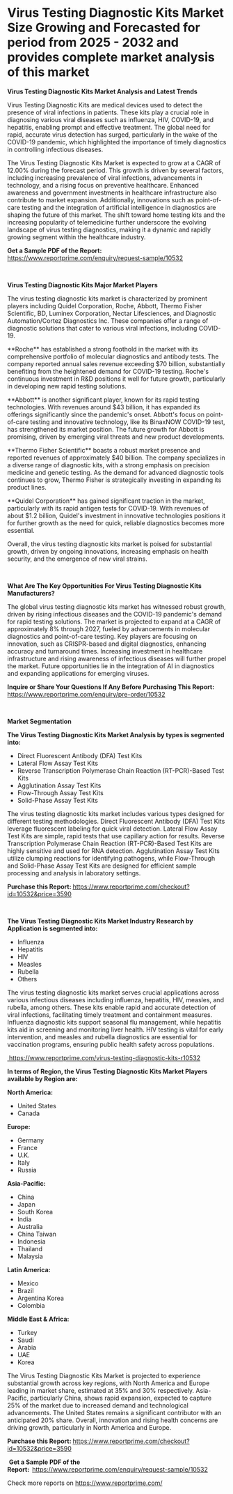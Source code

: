 <p><h1>Virus Testing Diagnostic Kits Market Size Growing and Forecasted for period from 2025 - 2032 and provides complete market analysis of this market</h1></p><p><strong>Virus Testing Diagnostic Kits Market Analysis and Latest Trends</strong></p>
<p><p>Virus Testing Diagnostic Kits are medical devices used to detect the presence of viral infections in patients. These kits play a crucial role in diagnosing various viral diseases such as influenza, HIV, COVID-19, and hepatitis, enabling prompt and effective treatment. The global need for rapid, accurate virus detection has surged, particularly in the wake of the COVID-19 pandemic, which highlighted the importance of timely diagnostics in controlling infectious diseases.</p><p>The Virus Testing Diagnostic Kits Market is expected to grow at a CAGR of 12.00% during the forecast period. This growth is driven by several factors, including increasing prevalence of viral infections, advancements in technology, and a rising focus on preventive healthcare. Enhanced awareness and government investments in healthcare infrastructure also contribute to market expansion. Additionally, innovations such as point-of-care testing and the integration of artificial intelligence in diagnostics are shaping the future of this market. The shift toward home testing kits and the increasing popularity of telemedicine further underscore the evolving landscape of virus testing diagnostics, making it a dynamic and rapidly growing segment within the healthcare industry.</p></p>
<p><strong>Get a Sample PDF of the Report:&nbsp;</strong> <a href="https://www.reportprime.com/enquiry/request-sample/10532?utm_campaign=2443&utm_medium=2&utm_source=Github&utm_content=ia&utm_term=20032025&utm_id=virus-testing-diagnostic-kits">https://www.reportprime.com/enquiry/request-sample/10532</a></p>
<p>&nbsp;</p>
<p><strong>Virus Testing Diagnostic Kits Major Market Players</strong></p>
<p><p>The virus testing diagnostic kits market is characterized by prominent players including Quidel Corporation, Roche, Abbott, Thermo Fisher Scientific, BD, Luminex Corporation, Nectar Lifesciences, and Diagnostic Automation/Cortez Diagnostics Inc. These companies offer a range of diagnostic solutions that cater to various viral infections, including COVID-19.</p><p>**Roche** has established a strong foothold in the market with its comprehensive portfolio of molecular diagnostics and antibody tests. The company reported annual sales revenue exceeding $70 billion, substantially benefiting from the heightened demand for COVID-19 testing. Roche's continuous investment in R&D positions it well for future growth, particularly in developing new rapid testing solutions.</p><p>**Abbott** is another significant player, known for its rapid testing technologies. With revenues around $43 billion, it has expanded its offerings significantly since the pandemic's onset. Abbott's focus on point-of-care testing and innovative technology, like its BinaxNOW COVID-19 test, has strengthened its market position. The future growth for Abbott is promising, driven by emerging viral threats and new product developments.</p><p>**Thermo Fisher Scientific** boasts a robust market presence and reported revenues of approximately $40 billion. The company specializes in a diverse range of diagnostic kits, with a strong emphasis on precision medicine and genetic testing. As the demand for advanced diagnostic tools continues to grow, Thermo Fisher is strategically investing in expanding its product lines.</p><p>**Quidel Corporation** has gained significant traction in the market, particularly with its rapid antigen tests for COVID-19. With revenues of about $1.2 billion, Quidel's investment in innovative technologies positions it for further growth as the need for quick, reliable diagnostics becomes more essential.</p><p>Overall, the virus testing diagnostic kits market is poised for substantial growth, driven by ongoing innovations, increasing emphasis on health security, and the emergence of new viral strains.</p></p>
<p>&nbsp;</p>
<p><strong>What Are The Key Opportunities For Virus Testing Diagnostic Kits Manufacturers?</strong></p>
<p><p>The global virus testing diagnostic kits market has witnessed robust growth, driven by rising infectious diseases and the COVID-19 pandemic's demand for rapid testing solutions. The market is projected to expand at a CAGR of approximately 8% through 2027, fueled by advancements in molecular diagnostics and point-of-care testing. Key players are focusing on innovation, such as CRISPR-based and digital diagnostics, enhancing accuracy and turnaround times. Increasing investment in healthcare infrastructure and rising awareness of infectious diseases will further propel the market. Future opportunities lie in the integration of AI in diagnostics and expanding applications for emerging viruses.</p></p>
<p><strong>Inquire or Share Your Questions If Any Before Purchasing This Report:</strong> <a href="https://www.reportprime.com/enquiry/pre-order/10532?utm_campaign=2443&utm_medium=2&utm_source=Github&utm_content=ia&utm_term=20032025&utm_id=virus-testing-diagnostic-kits">https://www.reportprime.com/enquiry/pre-order/10532</a></p>
<p>&nbsp;</p>
<p><strong>Market Segmentation</strong></p>
<p><strong>The Virus Testing Diagnostic Kits Market Analysis by types is segmented into:</strong></p>
<p><ul><li>Direct Fluorescent Antibody (DFA) Test Kits</li><li>Lateral Flow Assay Test Kits</li><li>Reverse Transcription Polymerase Chain Reaction (RT-PCR)-Based Test Kits</li><li>Agglutination Assay Test Kits</li><li>Flow-Through Assay Test Kits</li><li>Solid-Phase Assay Test Kits</li></ul></p>
<p><p>The virus testing diagnostic kits market includes various types designed for different testing methodologies. Direct Fluorescent Antibody (DFA) Test Kits leverage fluorescent labeling for quick viral detection. Lateral Flow Assay Test Kits are simple, rapid tests that use capillary action for results. Reverse Transcription Polymerase Chain Reaction (RT-PCR)-Based Test Kits are highly sensitive and used for RNA detection. Agglutination Assay Test Kits utilize clumping reactions for identifying pathogens, while Flow-Through and Solid-Phase Assay Test Kits are designed for efficient sample processing and analysis in laboratory settings.</p></p>
<p><strong>Purchase this Report:&nbsp;</strong><a href="https://www.reportprime.com/checkout?id=10532&price=3590&utm_campaign=2443&utm_medium=2&utm_source=Github&utm_content=ia&utm_term=20032025&utm_id=virus-testing-diagnostic-kits">https://www.reportprime.com/checkout?id=10532&price=3590</a></p>
<p>&nbsp;</p>
<p><strong>The Virus Testing Diagnostic Kits Market Industry Research by Application is segmented into:</strong></p>
<p><ul><li>Influenza</li><li>Hepatitis</li><li>HIV</li><li>Measles</li><li>Rubella</li><li>Others</li></ul></p>
<p><p>The virus testing diagnostic kits market serves crucial applications across various infectious diseases including influenza, hepatitis, HIV, measles, and rubella, among others. These kits enable rapid and accurate detection of viral infections, facilitating timely treatment and containment measures. Influenza diagnostic kits support seasonal flu management, while hepatitis kits aid in screening and monitoring liver health. HIV testing is vital for early intervention, and measles and rubella diagnostics are essential for vaccination programs, ensuring public health safety across populations.</p></p>
<p><a href="https://www.reportprime.com/virus-testing-diagnostic-kits-r10532?utm_campaign=2443&utm_medium=2&utm_source=Github&utm_content=ia&utm_term=20032025&utm_id=virus-testing-diagnostic-kits">&nbsp;https://www.reportprime.com/virus-testing-diagnostic-kits-r10532</a></p>
<p><strong>In terms of Region, the Virus Testing Diagnostic Kits Market Players available by Region are:</strong></p>
<p>
    <p> <strong> North America: </strong>
        <ul>
            <li>United States</li>
            <li>Canada</li>
        </ul>
        </p> 
    <p> <strong> Europe: </strong>
        <ul>
            <li>Germany</li>
            <li>France</li>
            <li>U.K.</li>
            <li>Italy</li>
            <li>Russia</li>
        </ul>
        </p> 
    <p> <strong> Asia-Pacific: </strong>
        <ul>
            <li>China</li>
            <li>Japan</li>
            <li>South Korea</li>
            <li>India</li>
            <li>Australia</li>
            <li>China Taiwan</li>
            <li>Indonesia</li>
            <li>Thailand</li>
            <li>Malaysia</li>
        </ul>
        </p> 
    <p> <strong> Latin America: </strong>
        <ul>
            <li>Mexico</li>
            <li>Brazil</li>
            <li>Argentina Korea</li>
            <li>Colombia</li>
        </ul>
        </p> 
    <p> <strong> Middle East & Africa: </strong>
        <ul>
            <li>Turkey</li>
            <li>Saudi</li>
            <li>Arabia</li>
            <li>UAE</li>
            <li>Korea</li>
        </ul>
    </p>
    </p>
<p><p>The Virus Testing Diagnostic Kits Market is projected to experience substantial growth across key regions, with North America and Europe leading in market share, estimated at 35% and 30% respectively. Asia-Pacific, particularly China, shows rapid expansion, expected to capture 25% of the market due to increased demand and technological advancements. The United States remains a significant contributor with an anticipated 20% share. Overall, innovation and rising health concerns are driving growth, particularly in North America and Europe.</p></p>
<p><strong>Purchase this Report: </strong><a href="https://www.reportprime.com/checkout?id=10532&price=3590&utm_campaign=2443&utm_medium=2&utm_source=Github&utm_content=ia&utm_term=20032025&utm_id=virus-testing-diagnostic-kits">https://www.reportprime.com/checkout?id=10532&price=3590</a></p>
<p>&nbsp;<strong>Get a Sample PDF of the Report:&nbsp;&nbsp;</strong><a href="https://www.reportprime.com/enquiry/request-sample/10532?utm_campaign=2443&utm_medium=2&utm_source=Github&utm_content=ia&utm_term=20032025&utm_id=virus-testing-diagnostic-kits">https://www.reportprime.com/enquiry/request-sample/10532</a></p>
<p><strong></strong></p>
<p>Check more reports on <a href="https://www.reportprime.com/?utm_campaign=2443&utm_medium=2&utm_source=Github&utm_content=ia&utm_term=20032025&utm_id=virus-testing-diagnostic-kits">https://www.reportprime.com/</a></p>